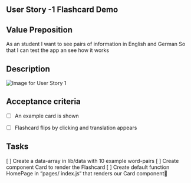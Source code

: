 ## User Story -1 Flashcard Demo

## Value Preposition

As an student
I want to see pairs of information in English and German
So that I can test the app an see how it works

## Description
![Image for User Story 1]()
## Acceptance criteria

- [ ] An example card is shown
- [ ] Flashcard flips by clicking and translation appears


## Tasks

[ ] Create a data-array in lib/data with 10 example word-pairs
[ ] Create component Card to render the Flashcard
[ ] Create default function HomePage  in “pages/ index.js“ that renders our Card component
